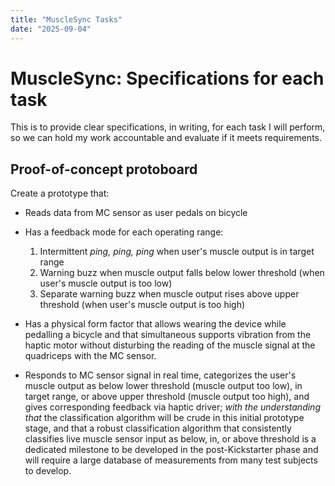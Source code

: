 ```yaml
---
title: "MuscleSync Tasks"
date: "2025-09-04"
---
```


# MuscleSync: Specifications for each task

This is to provide clear specifications, in writing, for each task I will perform, so we can hold my work accountable and evaluate if it meets requirements.

## Proof-of-concept protoboard

Create a prototype that:

- Reads data from MC sensor as user pedals on bicycle
- Has a feedback mode for each operating range:

  1. Intermittent *ping, ping, ping* when user's muscle output is in target range
  1. Warning buzz when muscle output falls below lower threshold (when user's muscle output is too low)
  1. Separate warning buzz when muscle output rises above upper threshold (when user's muscle output is too high)

- Has a physical form factor that allows wearing the device while pedalling a bicycle and that simultaneous supports vibration from the haptic motor without disturbing the reading of the muscle signal at the quadriceps with the MC sensor.

- Responds to MC sensor signal in real time, categorizes the user's muscle output as below lower threshold (muscle output too low), in target range, or above upper threshold (muscle output too high), and gives corresponding feedback via haptic driver;
  *with the understanding that* the classification algorithm will be crude in this initial prototype stage, and that a robust classification algorithm that consistently classifies live muscle sensor input as below, in, or above threshold is a dedicated milestone to be developed in the post-Kickstarter phase and will require a large database of measurements from many test subjects to develop.
